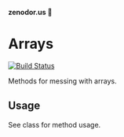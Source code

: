**zenodor.us 🔩**

# Arrays

[![Build Status](https://travis-ci.org/zenodorus-tools/zenodorus-arrays.svg?branch=master)](https://travis-ci.org/zenodorus-tools/zenodorus-arrays)

Methods for messing with arrays.

## Usage

See class for method usage.